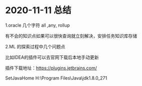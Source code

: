 # 2020-11-11 总结



1.oracle 几个字符
all ,any, rollup

有不会的知识点如果可以很快查询就立刻解决，安排任务知识库存储





2.ML 的探索过程中几个问题点



比如IDEA的插件可以去官网下载后本地手动更新

插件下载地址：https://plugins.jetbrains.com/



SetJavaHome H:\Program Files\Java\jdk1.8.0_271